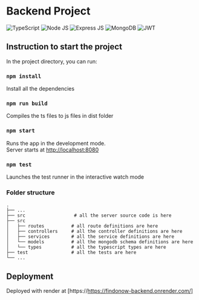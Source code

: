 # Backend Project

![TypeScript](https://img.shields.io/badge/TypeScript-v.4-green)
![Node JS](https://img.shields.io/badge/Node%20js-339933?style=for-the-badge&logo=nodedotjs&logoColor=white)
![Express JS](https://img.shields.io/badge/Express%20js-000000?style=for-the-badge&logo=express&logoColor=white)
![MongoDB](https://img.shields.io/badge/MongoDB-4EA94B?style=for-the-badge&logo=mongodb&logoColor=white)
![JWT](https://img.shields.io/badge/JWT-000000?style=for-the-badge&logo=JSON%20web%20tokens&logoColor=white)

## Instruction to start the project

In the project directory, you can run:

### `npm install`

Install all the dependencies

### `npm run build`

Compiles the ts files to js files in dist folder

### `npm start`

Runs the app in the development mode.\
Server starts at [http://localhost:8080](http://localhost:8080)

### `npm test`

Launches the test runner in the interactive watch mode

### Folder structure

    .
    ├── ...
    ├── src                  # all the server source code is here
    ├── src
    │   ├── routes          # all route definitions are here
    │   ├── controllers     # all the controller definitions are here
    │   ├── services        # all the service definitions are here
    │   └── models          # all the mongodb schema definitions are here
    │   └── types           # all the typescript types are here
    ├── test                # all the tests are here
    └── ...

## Deployment

Deployed with render at [https://https://findonow-backend.onrender.com/]
